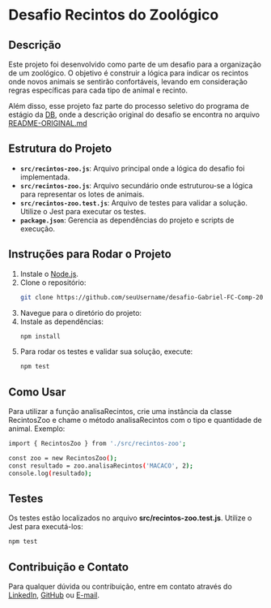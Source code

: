 # Desafio Recintos do Zoológico

## Descrição
Este projeto foi desenvolvido como parte de um desafio para a organização de um zoológico. O objetivo é construir a lógica para indicar os recintos onde novos animais se sentirão confortáveis, levando em consideração regras específicas para cada tipo de animal e recinto.

Além disso, esse projeto faz parte do processo seletivo do programa de estágio da [DB](https://db.tec.br/), onde a descrição original do desafio se encontra no arquivo [README-ORIGINAL.md](README-ORIGINAL.md)

## Estrutura do Projeto

- **`src/recintos-zoo.js`**: Arquivo principal onde a lógica do desafio foi implementada.
- **`src/recintos-zoo.js`**: Arquivo secundário onde estruturou-se a lógica para representar os lotes de animais.
- **`src/recintos-zoo.test.js`**: Arquivo de testes para validar a solução. Utilize o Jest para executar os testes.
- **`package.json`**: Gerencia as dependências do projeto e scripts de execução.

## Instruções para Rodar o Projeto

1. Instale o [Node.js](https://nodejs.org/en/).
2. Clone o repositório:
   ```bash
   git clone https://github.com/seuUsername/desafio-Gabriel-FC-Comp-2024.git
   ```
3. Navegue para o diretório do projeto:
4. Instale as dependências:
   ```bash
   npm install
   ```
5. Para rodar os testes e validar sua solução, execute:
   ```bash
   npm test
   ```

## Como Usar

Para utilizar a função analisaRecintos, crie uma instância da classe RecintosZoo e chame o método analisaRecintos com o tipo e quantidade de animal. Exemplo:

   ```bash
   import { RecintosZoo } from './src/recintos-zoo';
   
   const zoo = new RecintosZoo();
   const resultado = zoo.analisaRecintos('MACACO', 2);
   console.log(resultado);
   ```

## Testes

Os testes estão localizados no arquivo **src/recintos-zoo.test.js**. Utilize o Jest para executá-los:
   ```bash
   npm test
   ```

## Contribuição e Contato

Para qualquer dúvida ou contribuição, entre em contato através do [LinkedIn](https://www.linkedin.com/in/gabriel-finger-conte/), [GitHub](https://github.com/Gabriel-FC-Comp/) ou [E-mail](gabifcont@gmail.com).